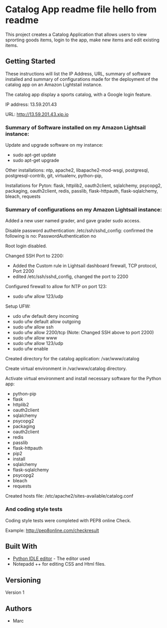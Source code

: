 # Catalog App readme file hello from readme

This project creates a Catalog Application that allows users to view sprorting goods items, login to the app, make new items and edit existing items.

## Getting Started

These instructions will list the IP Address, URL, summary of software installed and summary of configurations made for the deployment of the catalog app on an Amazon Lightstail instance.

The catalog app display a sports catalog, with a Google login feature.

IP address: 13.59.201.43

URL: http://13.59.201.43.xip.io



### Summary of Software installed on my Amazon Lightsail instance:

Update and upgrade software on my instance: 
  - sudo apt-get update
  - sudo apt-get upgrade

Other installations:
ntp, apache2, libapache2-mod-wsgi, postgresql, postgresql-contrib, git, virtualenv, python-pip, 

Installations for Pyton: flask, httplib2, oauth2client, sqlalchemy, psycopg2, packaging, oauth2client, redis, passlib, flask-httpauth, flask-sqlalchemy, bleach, requests


### Summary of configurations on my Amazon Lightsail instance:

Added a new user named grader, and gave grader sudo access.

Disable password authentication: /etc/ssh/sshd_config: confirmed the following is no:  PasswordAuthentication no

Root login disabled.

Changed SSH Port to 2200:
   -  Added the Custom rule in Lightsail dashboard firewall, TCP protocol, Port 2200
   -  edited /etc/ssh/sshd_config, changed the port to 2200
   
Configured firewall to allow for NTP on port 123:  
 - sudo ufw allow 123/udp

Setup UFW:
  - udo ufw default deny incoming
  - sudo ufw default allow outgoing
  - sudo ufw allow ssh
  - sudo ufw allow 2200/tcp (Note: Changed SSH above to port 2200)
  - sudo ufw allow www
  - sudo ufw allow 123/udp
  - sudo ufw enable
  
Created directory for the catalog application: /var/www/catalog

Create virtual environment in /var/www/catalog directory.

Activate virtual environment and install necessary software for the Python app:
  - python-pip
  - flask
  - httplib2 
  - oauth2client 
  - sqlalchemy 
  - psycopg2 
  - packaging 
  - oauth2client 
  - redis 
  - passlib 
  - flask-httpauth
  - pip2 
  - install 
  - sqlalchemy 
  - flask-sqlalchemy 
  - psycopg2 
  - bleach 
  - requests
   
Created hosts file: /etc/apache2/sites-available/catalog.conf


### And coding style tests

Coding style tests were completed with PEP8 online Check.

Example: http://pep8online.com/checkresult


## Built With

* [Python IDLE editor](https://www.python.org/downloads/) - The editor used
* Notepadd ++ for editing CSS and Html files.

## Versioning

Version 1

## Authors

* Marc

